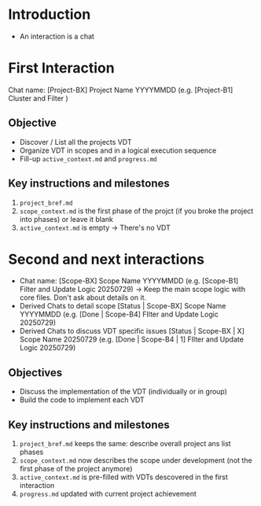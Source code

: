 # Introduction
- An interaction is a chat

# First Interaction
Chat name: [Project-BX] Project Name YYYYMMDD (e.g. [Project-B1] Cluster and Filter )
## Objective
- Discover / List all the projects VDT
- Organize VDT in scopes and in a logical execution sequence
- Fill-up `active_context.md` and `progress.md`

## Key instructions and milestones
1. `project_bref.md`
2. `scope_context.md` is the first phase of the projct (if you broke the project into phases) or leave it blank
3. `active_context.md` is empty -> There's no VDT

# Second and next interactions
- Chat name: [Scope-BX] Scope Name YYYYMMDD (e.g. [Scope-B1] Filter and Update Logic 20250729) -> Keep the main scope logic with core files. Don't ask about details on it.
- Derived Chats to detail scope [Status | Scope-BX] Scope Name YYYYMMDD (e.g. [Done | Scope-B4] FIlter and Update Logic 20250729)
- Derived Chats to discuss VDT specific issues [Status | Scope-BX | X] Scope Name 20250729 (e.g. [Done | Scope-B4 | 1] FIlter and Update Logic 20250729)
## Objectives
- Discuss the implementation of the VDT (individually or in group)
- Build the code to implement each VDT


## Key instructions and milestones
1. `project_bref.md` keeps the same: describe overall project ans list phases
2. `scope_context.md` now describes the scope under development (not the first phase of the project anymore)
3. `active_context.md` is pre-filled with VDTs descovered in the first interaction
4. `progress.md` updated with current project achievement


